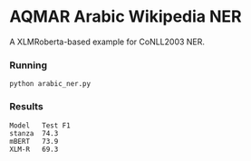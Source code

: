 # AQMAR Arabic Wikipedia NER

A XLMRoberta-based example for CoNLL2003 NER.

### Running
``python arabic_ner.py``

### Results

    Model   Test F1
    stanza  74.3
    mBERT   73.9
    XLM-R   69.3